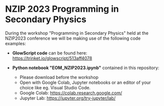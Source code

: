 # NZIP 2023 Programming in Secondary Physics

During the workshop "Programming in Secondary Physics" held at the NZIP2023 conference we will be making use of the following code examples:

- **GlowScript code** can be found here: https://trinket.io/glowscript/513aff4078

- **Python notebook "EOM_NZIP2023.ipynb"** contained in this repository:
   - Please download before the workshop 
   - Open with Google Colab, Jupyter notebooks or an editor of your choice like eg. Visual Studio Code.
   - Google Colab: https://colab.research.google.com/
   - Jupyter Lab: https://jupyter.org/try-jupyter/lab/

